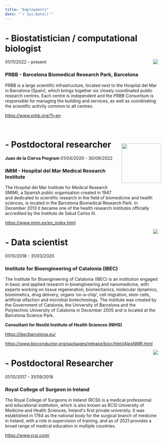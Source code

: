 ```yaml
---
title: "Employments"
date: "`r Sys.Date()`"
---
```


# - Biostatistician / computational biologist
01/11/2022 – present<img src='/images/Slide1.png' align="right" height="up" /> 
<br />


### PRBB - Barcelona Biomedical Research Park, Barcelona 

PRBB is a large scientific infrastructure, located next to the Hospital del Mar in Barcelona (Spain), which brings together six closely coordinated public research centres. Each centre is independent and the PRBB Consortium is responsible for managing the building and services, as well as coordinating the scientific activity common to all centres.

https://www.prbb.org/?l=en

<br />

# - Postdoctoral researcher
**Juan de la Cierva Program**
01/04/2020 - 30/09/2022<img src='/images/Slide2.png' align="right" height="130" style = "position:relative; left:10px; top:-40px;"/>

### IMIM - Hospital del Mar Medical Research Institute 

The Hospital del Mar Institute for Medical Research (IMIM), a Spanish public organisation created in 1947 and dedicated to scientific research in the field of biomedicine and health sciences, is located in the Barcelona Biomedical Research Park. In December 2013 it became one of the health research institutes officially accredited by the Instituto de Salud Carlos III.

https://www.imim.es/en_index.html


# - Data scientist
<img src='/images/Slide3.png' align="right" style = "position:relative; left:0px; top:-80px;"/>

01/10/2018 - 31/03/2020

### Institute for Bioengineering of Catalonia (IBEC)

The Institute for Bioengineering of Catalonia (IBEC) is an institution engaged in basic and applied research in bioengineering and nanomedicine, with experts working on tissue regeneration, biomechanics, molecular dynamics, biomimetics, drug delivery, organs ‘on-a-chip’, cell migration, stem cells, artificial olfaction and microbial biotechnology. The institute was created by the Government of Catalonia, the University of Barcelona and the Polytechnic University of Catalonia in December 2005 and is located at the Barcelona Science Park.

**Consultant for Nestlé Institute of Health Sciences (NIHS)**

https://ibecbarcelona.eu/

https://www.bioconductor.org/packages/release/bioc/html/AlpsNMR.html


# - Postdoctoral Researcher
<img src='/images/Slide4.png' align="right" style = "position:relative; left:0px; top:-80px;"/>
01/10/2017 - 31/09/2018 

### Royal College of Surgeon in Ireland 

The Royal College of Surgeons in Ireland (RCSI) is a medical professional and educational institution, which is also known as RCSI University of Medicine and Health Sciences, Ireland's first private university. It was established in 1784 as the national body for the surgical branch of medicine in Ireland, with a role in supervision of training, and as of 2021 provides a broad range of medical education in multiple countries.

https://www.rcsi.com/

